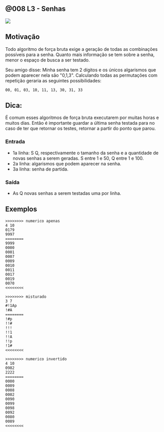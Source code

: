 ## @008 L3 - Senhas


![](https://raw.githubusercontent.com/qxcodefup/moodle/master/base/008/__capa.jpg)

## Motivação

Todo algoritmo de força bruta exige a geração de todas as combinações possíveis para a senha. Quanto mais informação se tem sobre a senha, menor o espaço de busca a ser testado.

Seu amigo disse: Minha senha tem 2 dígitos e os únicos algarismos que podem aparecer nela são "0,1,3". Calculando todas as permutações com repetição geraria as seguintes possibilidades:

```
00, 01, 03, 10, 11, 13, 30, 31, 33 
```

## Dica:

É comum esses algoritmos de força bruta executarem por muitas horas e muitos dias. Então é importante guardar a última senha testada para no caso de ter que retornar os testes, retornar a partir do ponto que parou.

### Entrada
- 1a linha: S Q, respectivamente o tamanho da senha e a quantidade de novas senhas a serem geradas. S entre 1 e 50, Q entre 1 e 100.
- 2a linha: algarismos que podem aparecer na senha.
- 3a linha: senha de partida.

### Saída
- As Q novas senhas a serem testadas uma por linha.

## Exemplos

```
>>>>>>>> numerico apenas
4 10
0179
9997
========
9999
0000
0001
0007
0009
0010
0011
0017
0019
0070
<<<<<<<<

>>>>>>>> misturado
3 7
#!1Ap
!#A
========
!#p
!!#
!!!
!!1
!!A
!!p
!1#
<<<<<<<<

>>>>>>>> numerico invertido
4 10
0982
2222
========
0000
0009
0008
0002
0090
0099
0098
0092
0080
0089
<<<<<<<<
```

